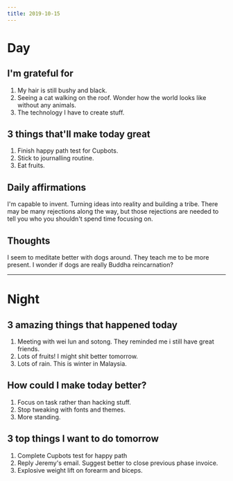 ```yaml
---
title: 2019-10-15
---
```


# Day

## I'm grateful for
1. My hair is still bushy and black. 
2. Seeing a cat walking on the roof. Wonder how the world looks like without any animals. 
3. The technology I have to create stuff. 

## 3 things that'll make today great
1. Finish happy path test for Cupbots. 
2. Stick to journalling routine. 
3. Eat fruits. 

## Daily affirmations

I'm capable to invent. Turning ideas into reality and building a tribe. There may be many rejections along the way, but those rejections are needed to tell you who you shouldn't spend time focusing on.

## Thoughts

I seem to meditate better with dogs around. They teach me to be more present. I wonder if dogs are really Buddha reincarnation?

***

# Night

## 3 amazing things that happened today
1. Meeting with wei lun and sotong. They reminded me i still have great friends.
2. Lots of fruits! I might shit better tomorrow.
3. Lots of rain. This is winter in Malaysia.

## How could I make today better?
1. Focus on task rather than hacking stuff.
2. Stop tweaking with fonts and themes.
3. More standing.

## 3 top things I want to do tomorrow
1. Complete Cupbots test for happy path
2. Reply Jeremy's email. Suggest better to close previous phase invoice.
3. Explosive weight lift on forearm and biceps.
